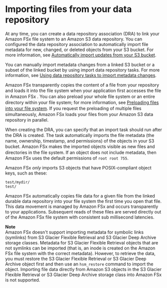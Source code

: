 # Importing files from your data repository<a name="importing-files-dra"></a>

At any time, you can create a data repository association \(DRA\) to link your Amazon FSx file system to an Amazon S3 data repository\. You can configured the data repository association to automatically import file metadata for new, changed, or deleted objects from your S3 bucket\. For more information, see [Automatically import updates from your S3 bucket](autoimport-data-repo-dra.md)\.

You can manually import metadata changes from a linked S3 bucket or a subset of the linked bucket by using import data repository tasks\. For more information, see [Using data repository tasks to import metadata changes](import-data-repo-task-dra.md)\.

Amazon FSx transparently copies the content of a file from your repository and loads it into the ﬁle system when your application first accesses the file in Amazon FSx \. You can also preload your whole ﬁle system or an entire directory within your ﬁle system; for more information, see [Preloading files into your file system](preload-file-contents-hsm-dra.md)\. If you request the preloading of multiple ﬁles simultaneously, Amazon FSx loads your ﬁles from your Amazon S3 data repository in parallel\.

When creating the DRA, you can specify that an import task should run after the DRA is created\. The task automatically imports the ﬁle metadata \(the name, ownership, timestamp, and permissions\) of the objects in your S3 bucket\. Amazon FSx makes the imported objects visible as new ﬁles and directories in the ﬁle system\. If an object does not include metadata, then Amazon FSx uses the default permissions of `root root 755`\.

 Amazon FSx *only* imports S3 objects that have POSIX\-compliant object keys, such as these:

```
test/mydir/ 
test/
```

Amazon FSx automatically copies file data for a given file from the linked durable data repository into your file system the first time you open that file\. This data movement is managed by Amazon FSx and occurs transparently to your applications\. Subsequent reads of these files are served directly out of the Amazon FSx file system with consistent sub millisecond latencies\.

**Note**  
Amazon FSx doesn't support importing metadata for symbolic links \(symlinks\) from S3 Glacier Flexible Retrieval and S3 Glacier Deep Archive storage classes\. Metadata for S3 Glacier Flexible Retrieval objects that are not symlinks can be imported \(that is, an inode is created on the Amazon FSx file system with the correct metadata\)\. However, to retrieve the data, you must restore the S3 Glacier Flexible Retrieval or S3 Glacier Deep Archive object first and then use an `hsm_restore` command to import the object\. Importing file data directly from Amazon S3 objects in the S3 Glacier Flexible Retrieval or S3 Glacier Deep Archive storage class into Amazon FSx is not supported\.